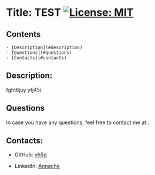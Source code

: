 
  # Title: TEST [![License: MIT](https://img.shields.io/badge/License-MIT-yellow.svg)](https://opensource.org/licenses/MIT)
  ## Contents
    - [Description](#description)
    - [Questions](#questions)
    - [Contacts](#contacts)
    
## Description:
fght6juy 
ytj45i

## Questions

In case you have any questions, feel free to contact me at 
<a href="mailto:"></a>.

## Contacts:

* GitHub: [yh5g](https://github.com/yh5g)
    
* LinkedIn: [Annache](https://www.linkedin.com/in/Annache)   
